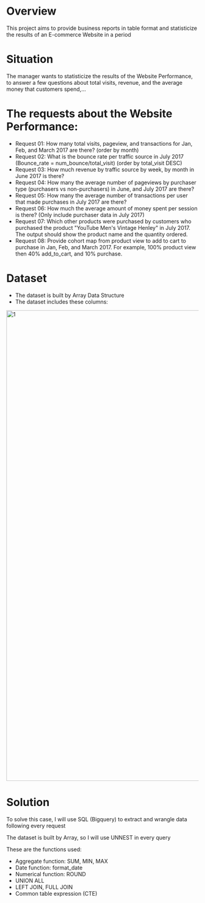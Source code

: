 # Overview
This project aims to provide business reports in table format and statisticize the results of an E-commerce Website in a period

# Situation
The manager wants to statisticize the results of the Website Performance, to answer a few questions about total visits, revenue, and the average money that customers spend,...

# The requests about the Website Performance:
* Request 01: How many total visits, pageview, and transactions for Jan, Feb, and March 2017 are there? (order by month)
* Request 02: What is the bounce rate per traffic source in July 2017 (Bounce_rate = num_bounce/total_visit) (order by total_visit DESC)
* Request 03: How much revenue by traffic source by week, by month in June 2017 is there?
* Request 04: How many the average number of pageviews by purchaser type (purchasers vs non-purchasers) in June, and July 2017 are there?
* Request 05: How many the average number of transactions per user that made purchases in July 2017 are there?
* Request 06: How much the average amount of money spent per session is there? (Only include purchaser data in July 2017)
* Request 07: Which other products were purchased by customers who purchased the product "YouTube Men's Vintage Henley" in July 2017. The output should show the product name and the quantity ordered.
* Request 08: Provide cohort map from product view to add to cart to purchase in Jan, Feb, and March 2017. For example, 100% product view then 40% add_to_cart, and 10% purchase.

# Dataset
* The dataset is built by Array Data Structure
* The dataset includes these columns:
<img width="1235" alt="1" src="https://github.com/user-attachments/assets/ddcd67af-ea2e-47c9-8702-22b352824bc6">

# Solution
To solve this case, I will use SQL (Bigquery) to extract and wrangle data following every request

The dataset is built by Array, so I will use UNNEST in every query

These are the functions used:

* Aggregate function: SUM, MIN, MAX
* Date function: format_date
* Numerical function: ROUND
* UNION ALL 
* LEFT JOIN, FULL JOIN
* Common table expression (CTE)


